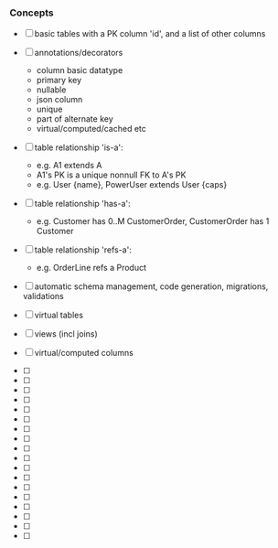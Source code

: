 ### Concepts

- [ ] basic tables with a PK column 'id', and a list of other columns

- [ ] annotations/decorators
  - column basic datatype
  - primary key
  - nullable
  - json column
  - unique
  - part of alternate key
  - virtual/computed/cached etc

- [ ] table relationship 'is-a':
  - e.g. A1 extends A
  - A1's PK is a unique nonnull FK to A's PK
  - e.g. User {name}, PowerUser extends User {caps}

- [ ] table relationship 'has-a':
  - e.g. Customer has 0..M CustomerOrder, CustomerOrder has 1 Customer

- [ ] table relationship 'refs-a':
  - e.g. OrderLine refs a Product

- [ ] automatic schema management, code generation, migrations, validations

- [ ] virtual tables

- [ ] views (incl joins)

- [ ] virtual/computed columns

- [ ] 
- [ ] 
- [ ] 
- [ ] 
- [ ] 
- [ ] 
- [ ] 
- [ ] 
- [ ] 
- [ ] 
- [ ] 
- [ ] 
- [ ] 
- [ ] 
- [ ] 
- [ ] 
- [ ] 
- [ ] 

